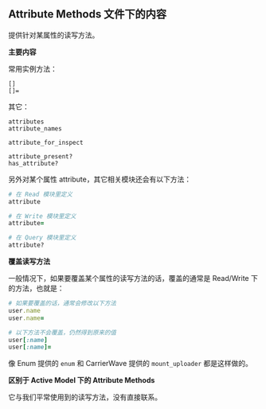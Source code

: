 ## Attribute Methods 文件下的内容

提供针对某属性的读写方法。

**主要内容**

常用实例方法：

```
[]
[]=
```

其它：

```
attributes
attribute_names

attribute_for_inspect

attribute_present?
has_attribute?
```

另外对某个属性 attribute，其它相关模块还会有以下方法：

```ruby
# 在 Read 模块里定义
attribute

# 在 Write 模块里定义
attribute=
```

```ruby
# 在 Query 模块里定义
attribute?
```

**覆盖读写方法**

一般情况下，如果要覆盖某个属性的读写方法的话，覆盖的通常是 Read/Write 下的方法，也就是：

```ruby
# 如果要覆盖的话，通常会修改以下方法
user.name
user.name=
```

```ruby
# 以下方法不会覆盖，仍然得到原来的值
user[:name]
user[:name]=
```

像 Enum 提供的 `enum` 和 CarrierWave 提供的 `mount_uploader` 都是这样做的。

**区别于 Active Model 下的 Attribute Methods**

它与我们平常使用到的读写方法，没有直接联系。

